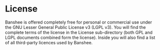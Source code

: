 # License #

Banshee is offered completely free for personal or commercial use under the GNU Lesser General Public License v3 (LGPL v3). You will find the complete terms of the license in the License sub-directory (both GPL and LGPL documents combined form the license). Inside you will also find a list of all third-party licences used by Banshee.